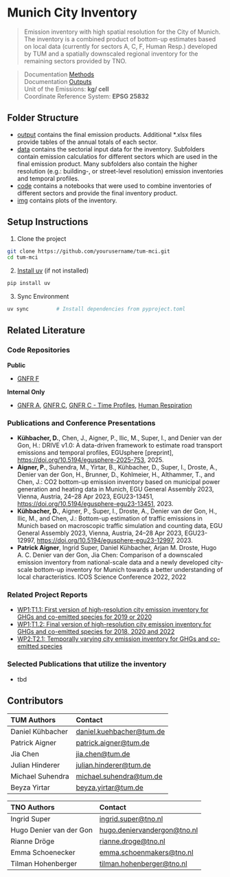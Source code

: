  # Munich City Inventory

> Emission inventory with high spatial resolution for the City of Munich. The inventory is a combined product of bottom-up estimates based on local data (currently for sectors A, C, F, Human Resp.) developed by TUM and a spatially downscaled regional inventory for the remaining sectors provided by TNO.

> Documentation [Methods](doc/documentation.md) <br>
> Documentation [Outputs](output/README.md) <br>
> Unit of the Emissions: **kg/ cell**</br>
> Coordinate Reference System: **EPSG 25832** </br>

## Folder Structure
- [output](output) contains the final emission products. Additional *.xlsx files provide tables of the annual totals of each sector.</br>
- [data](data) contains the sectorial input data for the inventory. Subfolders contain emission calculatios for different sectors which are used in the final emission product. Many subfolders also contain the higher resolution (e.g.: building-, or street-level resolution) emission inventories and temporal profiles.
- [code](code) contains a notebooks that were used to combine inventories of different sectors and provide the final inventory product. 
- [img](img) contains plots of the inventory.


## Setup Instructions

1. Clone the project
```bash
git clone https://github.com/yourusername/tum-mci.git
cd tum-mci
```
2. [Install uv](https://docs.astral.sh/uv/getting-started/installation/) (if not installed)
```bash
pip install uv 
```
3. Sync Environment
```bash
uv sync         # Install dependencies from pyproject.toml
```

## Related Literature

### Code Repositories
**Public**
- [GNFR F](https://github.com/tum-esm/drive-inventory)

**Internal Only**
- [GNFR A](https://github.com/tum-esm/public-power-emission-inventory), [GNFR C](https://github.com/tum-esm/heating-emission-inventory), [GNFR C - Time Profiles](https://github.com/tum-esm/time_profile_stationary_combustion), [Human Respiration](https://gitlab.lrz.de/esm/human-respiration-emission-inventory)

### Publications and Conference Presentations
- **Kühbacher, D.**, Chen, J., Aigner, P., Ilic, M., Super, I., and Denier van der Gon, H.: DRIVE v1.0: A data-driven framework to estimate road transport emissions and temporal profiles, EGUsphere [preprint], https://doi.org/10.5194/egusphere-2025-753, 2025.
- **Aigner, P.**, Suhendra, M., Yirtar, B., Kühbacher, D., Super, I., Droste, A., Denier van der Gon, H., Brunner, D., Kohlmeier, H., Althammer, T., and Chen, J.: CO2 bottom-up emission inventory based on municipal power generation and heating data in Munich, EGU General Assembly 2023, Vienna, Austria, 24–28 Apr 2023, EGU23-13451, https://doi.org/10.5194/egusphere-egu23-13451, 2023.
- **Kühbacher, D.**, Aigner, P., Super, I., Droste, A., Denier van der Gon, H., Ilic, M., and Chen, J.: Bottom-up estimation of traffic emissions in Munich based on macroscopic traffic simulation and counting data, EGU General Assembly 2023, Vienna, Austria, 24–28 Apr 2023, EGU23-12997, https://doi.org/10.5194/egusphere-egu23-12997, 2023.
- **Patrick Aigner**, Ingrid Super, Daniel Kühbacher, Arjan M. Droste, Hugo A. C. Denier van der Gon, Jia Chen: Comparison of a downscaled emission inventory from national-scale data and a newly developed city-scale bottom-up inventory for Munich towards a better understanding of local characteristics. ICOS Science Conference 2022, 2022

### Related Project Reports
- [WP1;T1.1: First version of high-resolution city emission inventory for GHGs and co-emitted species for 2019 or 2020](https://fileshare.icos-cp.eu/s/tyGjs5TmT9FYoJC)
- [WP1;T1.2: Final version of high-resolution city emission inventory for GHGs and co-emitted species for 2018, 2020 and 2022](https://fileshare.icos-cp.eu/s/3ksc9Jiscqw4nWo)
- [WP2;T2.1: Temporally varying city emission inventory for GHGs and co-emitted species](https://fileshare.icos-cp.eu/s/AAnMdZR8efs6CBD)

### Selected Publications that utilize the inventory

- tbd

## Contributors
|TUM Authors|Contact
|:----|:----|
Daniel Kühbacher| daniel.kuehbacher@tum.de
Patrick Aigner| patrick.aigner@tum.de
Jia Chen|  jia.chen@tum.de
Julian Hinderer| julian.hinderer@tum.de
Michael Suhendra| michael.suhendra@tum.de
Beyza Yirtar| beyza.yirtar@tum.de

|TNO Authors|Contact
|:----|:----|
Ingrid Super| ingrid.super@tno.nl
Hugo Denier van der Gon| hugo.deniervandergon@tno.nl
Rianne Dröge| rianne.droge@tno.nl
Emma Schoenecker| emma.schoenmakers@tno.nl
Tilman Hohenberger| tilman.hohenberger@tno.nl
